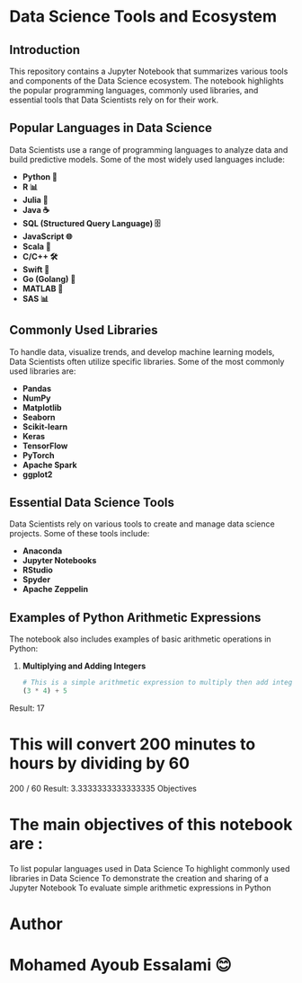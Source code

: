 # Data Science Tools and Ecosystem

## Introduction

This repository contains a Jupyter Notebook that summarizes various tools and components of the Data Science ecosystem. The notebook highlights the popular programming languages, commonly used libraries, and essential tools that Data Scientists rely on for their work.

## Popular Languages in Data Science

Data Scientists use a range of programming languages to analyze data and build predictive models. Some of the most widely used languages include:

- **Python 🐍**
- **R 📊**
- **Julia 🚀**
- **Java ☕**
- **SQL (Structured Query Language) 🗄️**
- **JavaScript 🌐**
- **Scala 🚀**
- **C/C++ 🛠️**
- **Swift 🍎**
- **Go (Golang) 🚅**
- **MATLAB 🔢**
- **SAS 📊**

## Commonly Used Libraries

To handle data, visualize trends, and develop machine learning models, Data Scientists often utilize specific libraries. Some of the most commonly used libraries are:

- **Pandas**
- **NumPy**
- **Matplotlib**
- **Seaborn**
- **Scikit-learn**
- **Keras**
- **TensorFlow**
- **PyTorch**
- **Apache Spark**
- **ggplot2**

## Essential Data Science Tools

Data Scientists rely on various tools to create and manage data science projects. Some of these tools include:

- **Anaconda**
- **Jupyter Notebooks**
- **RStudio**
- **Spyder**
- **Apache Zeppelin**

## Examples of Python Arithmetic Expressions

The notebook also includes examples of basic arithmetic operations in Python:

1. **Multiplying and Adding Integers**
   ```python
   # This is a simple arithmetic expression to multiply then add integers
   (3 * 4) + 5
Result:
17
# This will convert 200 minutes to hours by dividing by 60
200 / 60
Result:
3.3333333333333335
Objectives
# The main objectives of this notebook are :

To list popular languages used in Data Science
To highlight commonly used libraries in Data Science
To demonstrate the creation and sharing of a Jupyter Notebook
To evaluate simple arithmetic expressions in Python
# Author
# Mohamed Ayoub Essalami 😊
